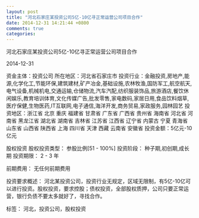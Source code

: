 ```yaml
---
layout: post
title: "河北石家庄某投资公司5亿-10亿寻正常运营公司项目合作"
date: 2014-12-31 14:21:44 +0800
comments: true
categories: 
---
```

河北石家庄某投资公司5亿-10亿寻正常运营公司项目合作



2014-12-31

资金主体：投资公司
所在地区：河北省石家庄市
投资行业：金融投资,房地产,能源,化学化工,节能环保,建筑建材,矿产冶金,基础设施,农林牧渔,国防军工,航空航天,电气设备,机械机电,交通运输,仓储物流,汽车汽配,纺织服装饰品,旅游酒店,餐饮休闲娱乐,教育培训体育,文化传媒广告,批发零售,家电数码,家居日用,食品饮料烟草,医疗保健,生物医药,IT互联网,电子通信,海洋开发,商务贸易,家政服务,园林园艺
投资地区：浙江省 北京 重庆 福建省 甘肃省 广东省 广西省 贵州省 海南省 河北省 河南省 黑龙江省 湖北省 湖南省 吉林省 江苏省 江西省 辽宁省 内蒙古 宁夏 青海省 山东省 山西省 陕西省 上海 四川省 天津 西藏 云南省 安徽省
投资金额：5亿元-10亿元

股权投资
股权投资类型：
                            参股比例[51 - 100%] 
                                                                                投资阶段：
                            种子期,初创期,成长期 
                                                                                                                                        投资期限：
                            2 - 3 年

前期费用：
无任何前期费用

投资要求概述：
河北某投资公司，投资行业无规定，区域无限制，有5亿-10亿可以进行投资。股权投资，要求控股；债权投资，全部股权质押，公司只要正常运营，银行负债不要太多就好了，寻找合作。

标签：
河北，投资公司，股权投资

